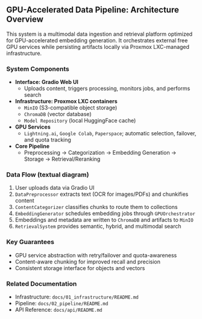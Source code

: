 ## GPU-Accelerated Data Pipeline: Architecture Overview

This system is a multimodal data ingestion and retrieval platform optimized for GPU-accelerated embedding generation. It orchestrates external free GPU services while persisting artifacts locally via Proxmox LXC-managed infrastructure.

### System Components
- **Interface: Gradio Web UI**
  - Uploads content, triggers processing, monitors jobs, and performs search
- **Infrastructure: Proxmox LXC containers**
  - `MinIO` (S3-compatible object storage)
  - `ChromaDB` (vector database)
  - `Model Repository` (local HuggingFace cache)
- **GPU Services**
  - `Lightning.ai`, `Google Colab`, `Paperspace`; automatic selection, failover, and quota tracking
- **Core Pipeline**
  - Preprocessing → Categorization → Embedding Generation → Storage → Retrieval/Reranking

### Data Flow (textual diagram)
1. User uploads data via Gradio UI
2. `DataPreprocessor` extracts text (OCR for images/PDFs) and chunkifies content
3. `ContentCategorizer` classifies chunks to route them to collections
4. `EmbeddingGenerator` schedules embedding jobs through `GPUOrchestrator`
5. Embeddings and metadata are written to `ChromaDB` and artifacts to `MinIO`
6. `RetrievalSystem` provides semantic, hybrid, and multimodal search

### Key Guarantees
- GPU service abstraction with retry/failover and quota-awareness
- Content-aware chunking for improved recall and precision
- Consistent storage interface for objects and vectors

### Related Documentation
- Infrastructure: `docs/01_infrastructure/README.md`
- Pipeline: `docs/02_pipeline/README.md`
- API Reference: `docs/api/README.md`